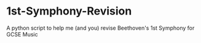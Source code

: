# 1st-Symphony-Revision
A python script to help me (and you) revise Beethoven's 1st Symphony for GCSE Music
